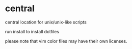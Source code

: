 central
=======

central location for unix/unix-like scripts

run install to install dotfiles

please note that vim color files may have their own licenses.
